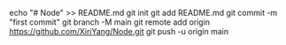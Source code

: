 echo "# Node" >> README.md
git init
git add README.md
git commit -m "first commit"
git branch -M main
git remote add origin https://github.com/XiriYang/Node.git
git push -u origin main

